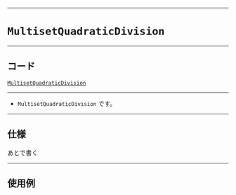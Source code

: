 _____

# `MultisetQuadraticDivision`

_____

## コード

[`MultisetQuadraticDivision`](https://github.com/titanium-22/Library_py/blob/main/DataStructures/Set/MultisetQuadraticDivision.py)

_____

- `MultisetQuadraticDivision` です。

_____

## 仕様

あとで書く

_____

## 使用例

```python
```

